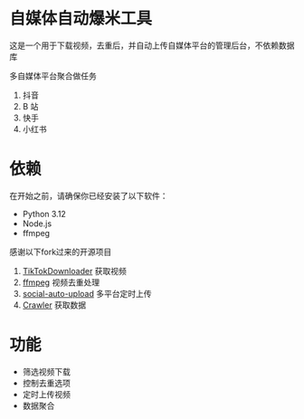 # 自媒体自动爆米工具

这是一个用于下载视频，去重后，并自动上传自媒体平台的管理后台，不依赖数据库

多自媒体平台聚合做任务

1. 抖音
2. B 站
3. 快手
4. 小红书

# 依赖

在开始之前，请确保你已经安装了以下软件：

- Python 3.12
- Node.js
- ffmpeg

感谢以下fork过来的开源项目

1. [TikTokDownloader](https://github.com/Evil0ctal/TikTokDownloader) 获取视频  
2. [ffmpeg](https://ffmpeg.org/) 视频去重处理  
3. [social-auto-upload](https://github.com/SilverComet7/social-auto-upload) 多平台定时上传  
4. [Crawler](https://github.com/SilverComet7/Crawler) 获取数据

# 功能

- 筛选视频下载
- 控制去重选项
- 定时上传视频
- 数据聚合
